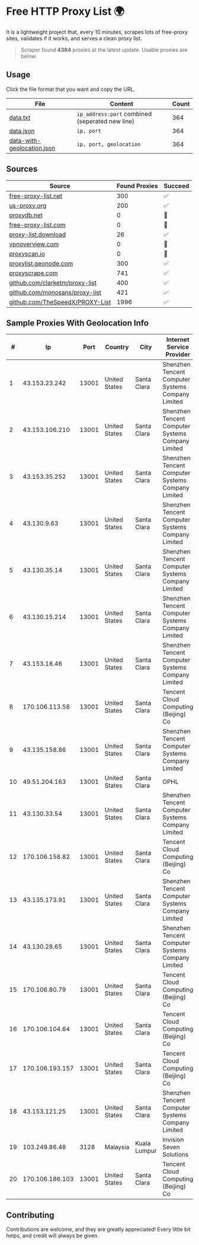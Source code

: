
# Free HTTP Proxy List 🌍

It is a lightweight project that, every 10 minutes, scrapes lots of free-proxy sites, validates if it works, and serves a clean proxy list.


> Scraper found **4384** proxies at the latest update. Usable proxies are below.

## Usage

Click the file format that you want and copy the URL.


|File|Content|Count|
|----|-------|-----|
|[data.txt](https://raw.githubusercontent.com/themiralay/Proxy-List-World/master/data.txt)|`ip_address:port` combined (seperated new line)|364|
|[data.json](https://raw.githubusercontent.com/themiralay/Proxy-List-World/master/data.json)|`ip, port`|364|
|[data-with-geolocation.json](https://raw.githubusercontent.com/themiralay/Proxy-List-World/master/data-with-geolocation.json)|`ip, port, geolocation`|364|

## Sources

|Source|Found Proxies|Succeed|
|------|-------------|-------|
|[free-proxy-list.net](https://free-proxy-list.net)|300|✅|
|[us-proxy.org](https://www.us-proxy.org)|200|✅|
|[proxydb.net](http://proxydb.net)|0|🚫|
|[free-proxy-list.com](https://free-proxy-list.com/?page=&port=&type%5B%5D=http&type%5B%5D=https&up_time=0&search=Search)|0|🚫|
|[proxy-list.download](https://www.proxy-list.download/HTTP)|26|✅|
|[vpnoverview.com](https://vpnoverview.com/privacy/anonymous-browsing/free-proxy-servers)|0|🚫|
|[proxyscan.io](https://www.proxyscan.io)|0|🚫|
|[proxylist.geonode.com](https://proxylist.geonode.com/api/proxy-list?limit=300&page=1&sort_by=lastChecked&sort_type=desc&protocols=http,https)|300|✅|
|[proxyscrape.com](https://api.proxyscrape.com/v2/?request=displayproxies&protocol=http&timeout=10000&country=all&ssl=all&anonymity=all)|741|✅|
|[github.com/clarketm/proxy-list](https://raw.githubusercontent.com/clarketm/proxy-list/master/proxy-list-raw.txt)|400|✅|
|[github.com/monosans/proxy-list](https://raw.githubusercontent.com/monosans/proxy-list/main/proxies/http.txt)|421|✅|
|[github.com/TheSpeedX/PROXY-List](https://raw.githubusercontent.com/TheSpeedX/PROXY-List/master/http.txt)|1996|✅|


## Sample Proxies With Geolocation Info

|#|Ip|Port|Country|City|Internet Service Provider|
|-|--|----|-------|----|-------------------------|
|1|43.153.23.242|13001|United States|Santa Clara|Shenzhen Tencent Computer Systems Company Limited|
|2|43.153.106.210|13001|United States|Santa Clara|Shenzhen Tencent Computer Systems Company Limited|
|3|43.153.35.252|13001|United States|Santa Clara|Shenzhen Tencent Computer Systems Company Limited|
|4|43.130.9.63|13001|United States|Santa Clara|Shenzhen Tencent Computer Systems Company Limited|
|5|43.130.35.14|13001|United States|Santa Clara|Shenzhen Tencent Computer Systems Company Limited|
|6|43.130.15.214|13001|United States|Santa Clara|Shenzhen Tencent Computer Systems Company Limited|
|7|43.153.18.46|13001|United States|Santa Clara|Shenzhen Tencent Computer Systems Company Limited|
|8|170.106.113.58|13001|United States|Santa Clara|Tencent Cloud Computing (Beijing) Co|
|9|43.135.158.86|13001|United States|Santa Clara|Shenzhen Tencent Computer Systems Company Limited|
|10|49.51.204.163|13001|United States|Santa Clara|OPHL|
|11|43.130.33.54|13001|United States|Santa Clara|Shenzhen Tencent Computer Systems Company Limited|
|12|170.106.158.82|13001|United States|Santa Clara|Tencent Cloud Computing (Beijing) Co|
|13|43.135.173.91|13001|United States|Santa Clara|Shenzhen Tencent Computer Systems Company Limited|
|14|43.130.28.65|13001|United States|Santa Clara|Shenzhen Tencent Computer Systems Company Limited|
|15|170.106.80.79|13001|United States|Santa Clara|Tencent Cloud Computing (Beijing) Co|
|16|170.106.104.64|13001|United States|Santa Clara|Tencent Cloud Computing (Beijing) Co|
|17|170.106.193.157|13001|United States|Santa Clara|Tencent Cloud Computing (Beijing) Co|
|18|43.153.121.25|13001|United States|Santa Clara|Shenzhen Tencent Computer Systems Company Limited|
|19|103.249.86.48|3128|Malaysia|Kuala Lumpur|Invision Seven Solutions|
|20|170.106.186.103|13001|United States|Santa Clara|Tencent Cloud Computing (Beijing) Co|



## Contributing

Contributions are welcome, and they are greatly appreciated! Every
little bit helps, and credit will always be given.

